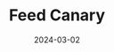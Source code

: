 ---
title: Feed Canary
description: RSS feed watcher that emails you if it’s missing or invalid.
url: https://feedcanary.com/
date: 2024-03-02
rss: true
---